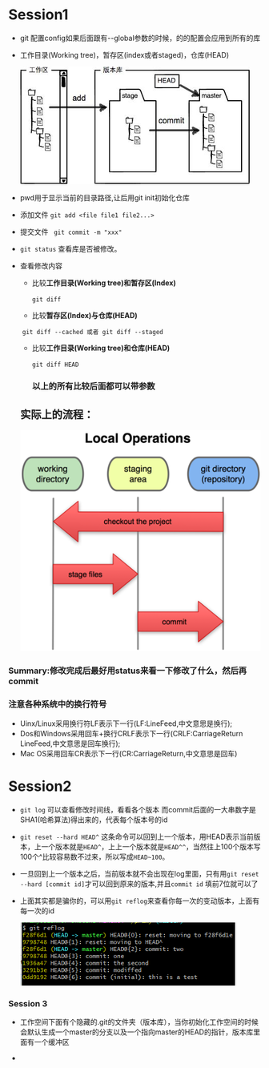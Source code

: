 # Session1
- git 配置config如果后面跟有--global参数的时候，的的配置会应用到所有的库

- 工作目录(Working tree)，暂存区(index或者staged)，仓库(HEAD)

  ![image](image/2.jpg)

- pwd用于显示当前的目录路径,让后用git init初始化仓库

- 添加文件 ```git add <file file1 file2...>```

- 提交文件 ``` git commit -m "xxx"```

- ```git status``` 查看库是否被修改。

- 查看修改内容

  - 比较**工作目录(Working tree)**和**暂存区(Index)**

    ```git diff```

  - 比较**暂存区(Index)**与**仓库(HEAD)**

  ​       ```git diff --cached 或者 git diff --staged```

  - 比较**工作目录(Working tree)**和**仓库(HEAD)**

    ```git diff HEAD```

    ### 以上的所有比较后面都可以带参数

  ## 实际上的流程：

  ![3](image/3.png)

### Summary:修改完成后最好用status来看一下修改了什么，然后再commit




### **注意各种系统中的换行符号**
   - Uinx/Linux采用换行符LF表示下一行(LF:LineFeed,中文意思是换行);
   - Dos和Windows采用回车+换行CRLF表示下一行(CRLF:CarriageReturn LineFeed,中文意思是回车换行);
   - Mac OS采用回车CR表示下一行(CR:CarriageReturn,中文意思是回车)
# Session2
- ```git log``` 可以查看修改时间线，看看各个版本 而commit后面的一大串数字是SHA1(哈希算法)得出来的，代表每个版本号的id

- ```git reset --hard HEAD^```   这条命令可以回到上一个版本，用HEAD表示当前版本，上一个版本就是```HEAD^```，上上一个版本就是```HEAD^^```，当然往上100个版本写100个^比较容易数不过来，所以写成```HEAD~100```。

- 一旦回到上一个版本之后，当前版本就不会出现在log里面，只有用```git reset --hard [commit id]```才可以回到原来的版本,并且`commit id` 填前7位就可以了

- 上面其实都是骗你的，可以用```git reflog```来查看你每一次的变动版本，上面有每一次的id 

   ![image](image/1.png)

### Session 3

- 工作空间下面有个隐藏的.git的文件夹（版本库），当你初始化工作空间的时候会默认生成一个master的分支以及一个指向master的HEAD的指针，版本库里面有一个缓冲区  

- ​

   ​

